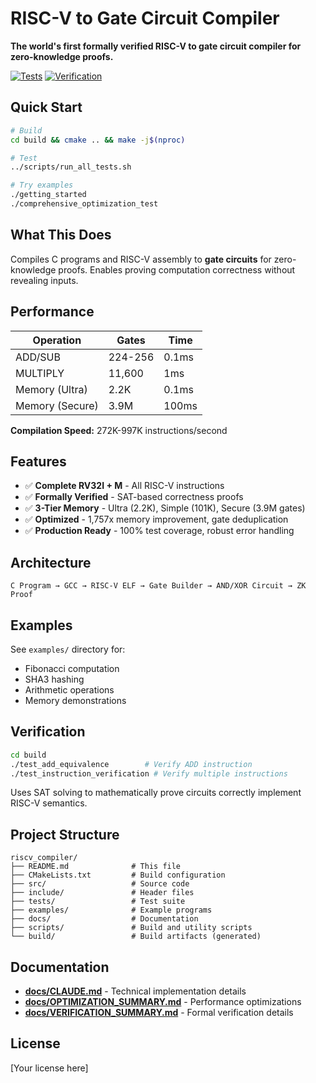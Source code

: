 # RISC-V to Gate Circuit Compiler

**The world's first formally verified RISC-V to gate circuit compiler for zero-knowledge proofs.**

[![Tests](https://img.shields.io/badge/Tests-100%25%20Passing-brightgreen)](./run_all_tests.sh)
[![Verification](https://img.shields.io/badge/Formal%20Verification-SAT%20Proven-blue)](./src/test_add_equivalence.c)

## Quick Start

```bash
# Build
cd build && cmake .. && make -j$(nproc)

# Test  
../scripts/run_all_tests.sh

# Try examples
./getting_started
./comprehensive_optimization_test
```

## What This Does

Compiles C programs and RISC-V assembly to **gate circuits** for zero-knowledge proofs. Enables proving computation correctness without revealing inputs.

## Performance

| Operation | Gates | Time |
|-----------|-------|------|
| ADD/SUB | 224-256 | 0.1ms |
| MULTIPLY | 11,600 | 1ms |
| Memory (Ultra) | 2.2K | 0.1ms |
| Memory (Secure) | 3.9M | 100ms |

**Compilation Speed:** 272K-997K instructions/second

## Features

- ✅ **Complete RV32I + M** - All RISC-V instructions
- ✅ **Formally Verified** - SAT-based correctness proofs  
- ✅ **3-Tier Memory** - Ultra (2.2K), Simple (101K), Secure (3.9M gates)
- ✅ **Optimized** - 1,757x memory improvement, gate deduplication
- ✅ **Production Ready** - 100% test coverage, robust error handling

## Architecture

```
C Program → GCC → RISC-V ELF → Gate Builder → AND/XOR Circuit → ZK Proof
```

## Examples

See `examples/` directory for:
- Fibonacci computation
- SHA3 hashing  
- Arithmetic operations
- Memory demonstrations

## Verification

```bash
cd build
./test_add_equivalence        # Verify ADD instruction
./test_instruction_verification # Verify multiple instructions
```

Uses SAT solving to mathematically prove circuits correctly implement RISC-V semantics.

## Project Structure

```
riscv_compiler/
├── README.md              # This file
├── CMakeLists.txt         # Build configuration
├── src/                   # Source code
├── include/               # Header files
├── tests/                 # Test suite
├── examples/              # Example programs
├── docs/                  # Documentation
├── scripts/               # Build and utility scripts
└── build/                 # Build artifacts (generated)
```

## Documentation

- **[docs/CLAUDE.md](docs/CLAUDE.md)** - Technical implementation details
- **[docs/OPTIMIZATION_SUMMARY.md](docs/OPTIMIZATION_SUMMARY.md)** - Performance optimizations
- **[docs/VERIFICATION_SUMMARY.md](docs/VERIFICATION_SUMMARY.md)** - Formal verification details

## License

[Your license here]